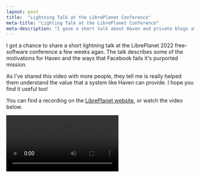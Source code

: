 ```yaml
---
layout: post
title:  "Lightning Talk at the LibrePlanet Conference"
meta-title: "Lighting Talk at the LibrePlanet Conference"
meta-description: "I gave a short talk about Haven and private blogs at the LibrePlanet 2022 free-software conference"
---
```


I got a chance to share a short lightning talk at the LibrePlanet 2022 free-software conference a few weeks agao.  The talk describes some of the motivations for Haven and the ways that Facebook fails it's purported mission.

As I've shared this video with more people, they tell me is really helped them understand the value that a system like Haven can provide.  I hope you find it useful too!

You can find a recording on the [LibrePlanet website](https://media.libreplanet.org/u/libreplanet/m/lightning-talk-private-blogs-are-a-better-social-internet/), or watch the video below.

<video controls>
  <source src="/assets/video/privateblogs-2022.mp4" type="video/mp4">
  Your browser does not support videos.
</video>



